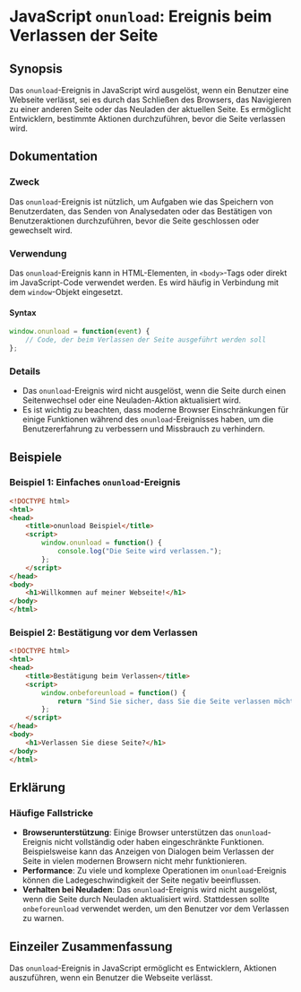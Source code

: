 <!--
Meta Description: # JavaScript `onunload`: Ereignis beim Verlassen der Seite ## Synopsis Das `onunload`-Ereignis in JavaScript wird ausgelöst, wenn ein Benutzer eine We...
Meta Keywords: onunload, das, seite, ereignis, verlassen
-->

# JavaScript `onunload`: Ereignis beim Verlassen der Seite

## Synopsis
Das `onunload`-Ereignis in JavaScript wird ausgelöst, wenn ein Benutzer eine Webseite verlässt, sei es durch das Schließen des Browsers, das Navigieren zu einer anderen Seite oder das Neuladen der aktuellen Seite. Es ermöglicht Entwicklern, bestimmte Aktionen durchzuführen, bevor die Seite verlassen wird.

## Dokumentation
### Zweck
Das `onunload`-Ereignis ist nützlich, um Aufgaben wie das Speichern von Benutzerdaten, das Senden von Analysedaten oder das Bestätigen von Benutzeraktionen durchzuführen, bevor die Seite geschlossen oder gewechselt wird.

### Verwendung
Das `onunload`-Ereignis kann in HTML-Elementen, in `<body>`-Tags oder direkt im JavaScript-Code verwendet werden. Es wird häufig in Verbindung mit dem `window`-Objekt eingesetzt.

#### Syntax
```javascript
window.onunload = function(event) {
    // Code, der beim Verlassen der Seite ausgeführt werden soll
};
```

### Details
- Das `onunload`-Ereignis wird nicht ausgelöst, wenn die Seite durch einen Seitenwechsel oder eine Neuladen-Aktion aktualisiert wird.
- Es ist wichtig zu beachten, dass moderne Browser Einschränkungen für einige Funktionen während des `onunload`-Ereignisses haben, um die Benutzererfahrung zu verbessern und Missbrauch zu verhindern.

## Beispiele
### Beispiel 1: Einfaches `onunload`-Ereignis
```html
<!DOCTYPE html>
<html>
<head>
    <title>onunload Beispiel</title>
    <script>
        window.onunload = function() {
            console.log("Die Seite wird verlassen.");
        };
    </script>
</head>
<body>
    <h1>Willkommen auf meiner Webseite!</h1>
</body>
</html>
```

### Beispiel 2: Bestätigung vor dem Verlassen
```html
<!DOCTYPE html>
<html>
<head>
    <title>Bestätigung beim Verlassen</title>
    <script>
        window.onbeforeunload = function() {
            return "Sind Sie sicher, dass Sie die Seite verlassen möchten?";
        };
    </script>
</head>
<body>
    <h1>Verlassen Sie diese Seite?</h1>
</body>
</html>
```

## Erklärung
### Häufige Fallstricke
- **Browserunterstützung**: Einige Browser unterstützen das `onunload`-Ereignis nicht vollständig oder haben eingeschränkte Funktionen. Beispielsweise kann das Anzeigen von Dialogen beim Verlassen der Seite in vielen modernen Browsern nicht mehr funktionieren.
- **Performance**: Zu viele und komplexe Operationen im `onunload`-Ereignis können die Ladegeschwindigkeit der Seite negativ beeinflussen.
- **Verhalten bei Neuladen**: Das `onunload`-Ereignis wird nicht ausgelöst, wenn die Seite durch Neuladen aktualisiert wird. Stattdessen sollte `onbeforeunload` verwendet werden, um den Benutzer vor dem Verlassen zu warnen.

## Einzeiler Zusammenfassung
Das `onunload`-Ereignis in JavaScript ermöglicht es Entwicklern, Aktionen auszuführen, wenn ein Benutzer die Webseite verlässt.